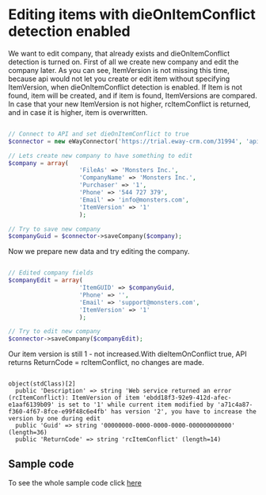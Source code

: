 
# Editing items with dieOnItemConflict detection enabled

We want to edit company, that already exists and dieOnItemConflict detection is turned on. First of all we create new company and edit the company later. As you can see, ItemVersion is not missing this time, because api would not let you create or edit item without specifying ItemVersion, when dieOnItemConflict detection is enabled. If Item is not found, item will be created, and if item is found, ItemVersions are compared. In case that your new ItemVersion is not higher, rcItemConflict is returned, and in case it is higher, item is overwritten.
```php

// Connect to API and set dieOnItemConflict to true
$connector = new eWayConnector('https://trial.eway-crm.com/31994', 'api', 'ApiTrial@eWay-CRM', false, true);

// Lets create new company to have something to edit
$company = array(
                    'FileAs' => 'Monsters Inc.', 
                    'CompanyName' => 'Monsters Inc.',
                    'Purchaser' => '1',
                    'Phone' => '544 727 379',
                    'Email' => 'info@monsters.com',
                    'ItemVersion' => '1'
                    );

// Try to save new company
$companyGuid = $connector->saveCompany($company);

```

Now we prepare new data and try editing the company.
```php

// Edited company fields
$companyEdit = array(
                    'ItemGUID' => $companyGuid,
                    'Phone' => '',
                    'Email' => 'support@monsters.com',
                    'ItemVersion' => '1'
                    );

// Try to edit new company
$connector->saveCompany($companyEdit);

```


 Our item version is still 1 - not increased.With dieItemOnConflict true, API returns ReturnCode = rcItemConflict, no changes are made.
```console

object(stdClass)[2]
  public 'Description' => string 'Web service returned an error (rcItemConflict): ItemVersion of item 'ebdd18f3-92e9-412d-afec-e1aaf6139b09' is set to '1' while current item modified by 'a71c4a87-f360-4f67-8fce-e99f48c6e4fb' has version '2', you have to increase the version by one during edit
  public 'Guid' => string '00000000-0000-0000-0000-000000000000' (length=36)
  public 'ReturnCode' => string 'rcItemConflict' (length=14)

```

## Sample code
To see the whole sample code click [here](sample_code.php)